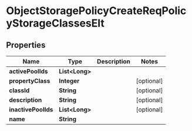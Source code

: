 # ObjectStoragePolicyCreateReqPolicyStorageClassesElt

## Properties
Name | Type | Description | Notes
------------ | ------------- | ------------- | -------------
**activePoolIds** | **List&lt;Long&gt;** |  | 
**propertyClass** | **Integer** |  |  [optional]
**classId** | **String** |  |  [optional]
**description** | **String** |  |  [optional]
**inactivePoolIds** | **List&lt;Long&gt;** |  |  [optional]
**name** | **String** |  | 
